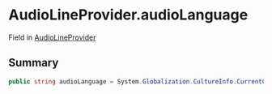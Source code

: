 # AudioLineProvider.audioLanguage

Field in [AudioLineProvider](/docs/api/csharp/yarn.unity.audiolineprovider.md)

## Summary



```csharp
public string audioLanguage = System.Globalization.CultureInfo.CurrentCulture.Name;
```

